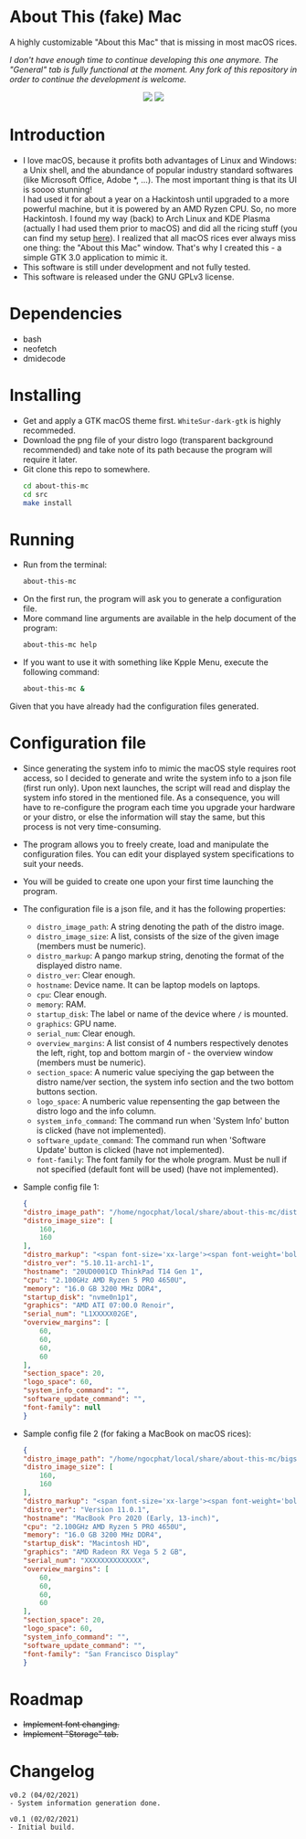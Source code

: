 # About This (fake) Mac

A highly customizable "About this Mac" that is missing in most macOS rices.

_I don't have enough time to continue developing this one anymore. The "General" tab is fully functional at the moment. Any fork of this repository in order to continue the development is welcome._

<center>
<img src="first-preview.png"/>
<img src="first-bigsur-preview.png"/>
</center>

# Introduction
- I love macOS, because it profits both advantages of Linux and Windows: a Unix shell, and the abundance of popular industry standard softwares (like Microsoft Office, Adobe *, ...). The most important thing is that its UI is soooo stunning!<br>
I had used it for about a year on a Hackintosh until upgraded to a more powerful machine, but it is powered by an AMD Ryzen CPU. So, no more Hackintosh. I found my way (back) to Arch Linux and KDE Plasma (actually I had used them prior to macOS) and did all the ricing stuff (you can find my setup [here](https://github.com/hungngocphat01/KDEintosh)). I realized that all macOS rices ever always miss one thing: the "About this Mac" window. That's why I created this - a simple GTK 3.0 application to mimic it.
- This software is still under development and not fully tested.
- This software is released under the GNU GPLv3 license.

# Dependencies
- bash
- neofetch
- dmidecode

# Installing
- Get and apply a GTK macOS theme first. `WhiteSur-dark-gtk` is highly recommeded.
- Download the png file of your distro logo (transparent background recommended) and take note of its path because the program will require it later.
- Git clone this repo to somewhere.
    ```bash
    cd about-this-mc
    cd src
    make install
    ```

# Running
- Run from the terminal:
    ```bash
    about-this-mc
    ```
- On the first run, the program will ask you to generate a configuration file.
- More command line arguments are available in the help document of the program:
    ```bash
    about-this-mc help
    ```
- If you want to use it with something like Kpple Menu, execute the following command:
    ```bash
    about-this-mc &
    ```
Given that you have already had the configuration files generated.

# Configuration file
- Since generating the system info to mimic the macOS style requires root access, so I decided to generate and write the system info to a json file (first run only). Upon next launches, the script will read and display the system info stored in the mentioned file. As a consequence, you will have to re-configure the program each time you upgrade your hardware or your distro, or else the information will stay the same, but this process is not very time-consuming.
- The program allows you to freely create, load and manipulate the configuration files. You can edit your displayed system specifications to suit your needs.
- You will be guided to create one upon your first time launching the program.
- The configuration file is a json file, and it has the following properties:
    - `distro_image_path`: A string denoting the path of the distro image.
    - `distro_image_size`: A list, consists of the size of the given image (members must be numeric).
    - `distro_markup`: A pango markup string, denoting the format of the displayed distro name.
    - `distro_ver`: Clear enough.
    - `hostname`: Device name. It can be laptop models on laptops.
    - `cpu`: Clear enough.
    - `memory`: RAM.
    - `startup_disk`: The label or name of the device where `/` is mounted.
    - `graphics`: GPU name.
    - `serial_num`: Clear enough.
    - `overview_margins`: A list consist of 4 numbers respectively denotes the left, right, top and bottom margin of - the overview window (members must be numeric).
    - `section_space`: A numeric value speciying the gap between the distro name/ver section, the system info section and the two bottom buttons section.
    - `logo_space`: A numberic value repensenting the gap between the distro logo and the info column.
    - `system_info_command`: The command run when 'System Info' button is clicked (have not implemented).
    - `software_update_command`: The command run when 'Software Update' button is clicked (have not implemented).
    - `font-family`: The font family for the whole program. Must be null if not specified (default font will be used) (have not implemented).

- Sample config file 1:
    ```json
    {
    "distro_image_path": "/home/ngocphat/local/share/about-this-mc/distro-logo.png",
    "distro_image_size": [
        160,
        160
    ],
    "distro_markup": "<span font-size='xx-large'><span font-weight='bold'>Arch Linux</span></span>",
    "distro_ver": "5.10.11-arch1-1",
    "hostname": "20UD0001CD ThinkPad T14 Gen 1",
    "cpu": "2.100GHz AMD Ryzen 5 PRO 4650U",
    "memory": "16.0 GB 3200 MHz DDR4",
    "startup_disk": "nvme0n1p1",
    "graphics": "AMD ATI 07:00.0 Renoir",
    "serial_num": "L1XXXXX02GE",
    "overview_margins": [
        60,
        60,
        60,
        60
    ],
    "section_space": 20,
    "logo_space": 60,
    "system_info_command": "",
    "software_update_command": "",
    "font-family": null
    }
    ```

- Sample config file 2 (for faking a MacBook on macOS rices):
    ```json
    {
    "distro_image_path": "/home/ngocphat/local/share/about-this-mc/bigsur.png",
    "distro_image_size": [
        160,
        160
    ],
    "distro_markup": "<span font-size='xx-large'><span font-weight='bold'>macOS </span>Big Sur</span>",
    "distro_ver": "Version 11.0.1",
    "hostname": "MacBook Pro 2020 (Early, 13-inch)",
    "cpu": "2.100GHz AMD Ryzen 5 PRO 4650U",
    "memory": "16.0 GB 3200 MHz DDR4",
    "startup_disk": "Macintosh HD",
    "graphics": "AMD Radeon RX Vega 5 2 GB",
    "serial_num": "XXXXXXXXXXXXXX",
    "overview_margins": [
        60,
        60,
        60,
        60
    ],
    "section_space": 20,
    "logo_space": 60,
    "system_info_command": "",
    "software_update_command": "",
    "font-family": "San Francisco Display"
    }
    ```

# Roadmap
- ~~Implement font changing.~~
- ~~Implement "Storage" tab.~~

# Changelog
```
v0.2 (04/02/2021)
- System information generation done.

v0.1 (02/02/2021)
- Initial build.
```
